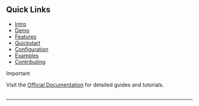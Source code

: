 ## Quick Links

- [Intro](#introduction)
- [Demo](#demo)
- [Features](#features)
- [Quickstart](#getting-started)
- [Configuration](#configuration)
- [Examples](#examples)
- [Contributing](#contributing)

> [!IMPORTANT]
> Visit the [Official Documentation][docs] for detailed guides and tutorials.

<img src="readmeai/data/svg/gradient_line_4169E1_8A2BE2.svg" alt="line break" width="100%" height="3px">

---

<!-- REFERENCE LINKS -->
[docs]: https://eli64s.github.io/readme-ai
